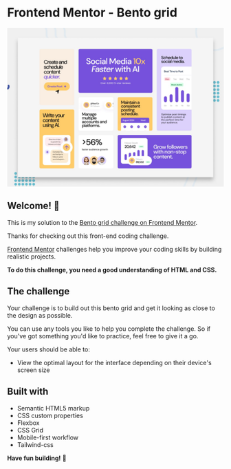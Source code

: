 # Frontend Mentor - Bento grid

![Design preview for the Bento grid coding challenge](./preview.jpg)

## Welcome! 👋

This is my solution to the [Bento grid challenge on Frontend Mentor](https://www.frontendmentor.io/challenges/bento-grid-RMydElrlOj).

Thanks for checking out this front-end coding challenge.

[Frontend Mentor](https://www.frontendmentor.io) challenges help you improve your coding skills by building realistic projects.

**To do this challenge, you need a good understanding of HTML and CSS.**

## The challenge

Your challenge is to build out this bento grid and get it looking as close to the design as possible.

You can use any tools you like to help you complete the challenge. So if you've got something you'd like to practice, feel free to give it a go.

Your users should be able to: 

- View the optimal layout for the interface depending on their device's screen size

## Built with

- Semantic HTML5 markup
- CSS custom properties
- Flexbox
- CSS Grid
- Mobile-first workflow
- Tailwind-css

**Have fun building!** 🚀
